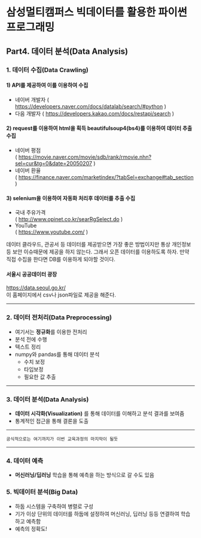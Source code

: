 # 삼성멀티캠퍼스 빅데이터를 활용한 파이썬 프로그래밍

## Part4. 데이터 분석(Data Analysis)

### 1. 데이터 수집(Data Crawling)

#### 1) API를 제공하여 이를 이용하여 수집
- 네이버 개발자
( https://developers.naver.com/docs/datalab/search/#python )
- 다음 개발자
( https://developers.kakao.com/docs/restapi/search )

#### 2) request를 이용하여 html을 획득 beautifulsoup4(bs4)를 이용하여 데이터 추출 수집
- 네이버 평점  
( https://movie.naver.com/movie/sdb/rank/rmovie.nhn?sel=cur&tg=0&date=20050207 )
- 네이버 환율  
( https://finance.naver.com/marketindex/?tabSel=exchange#tab_section )

#### 3) **selenium**을 이용하여 자동화 처리후 데이터를 추출 수집
- 국내 주유가격  
( http://www.opinet.co.kr/searRgSelect.do )
- YouTube  
( https://www.youtube.com/ )

데이터 클라우드, 관공서 등 데이터를 제공받으면 가장 좋은 방법이지만 통상 개인정보 등 보안 이슈때문에 제공을 하지 않는다. 그래서 오픈 데이터를 이용하도록 하자. 만약 직접 수집을 한다면 DB를 이용하게 되야할 것이다.

#### 서울시 공공데이터 광장
https://data.seoul.go.kr/  
이 홈페이지에서 csv나 json파일로 제공을 해준다.

---

### 2. 데이터 전처리(Data Preprocessing)
- 여기서는 **정규화**를 이용한 전처리
- 분석 전에 수행
- 텍스트 정리
- numpy와 pandas를 통해 데이터 분석
    - 수치 보정
    - 타입보정
    - 필요한 값 추출

---

### 3. 데이터 분석(Data Analysis)
- **데이터 시각화(Visualization)** 를 통해 데이터를 이해하고 분석 결과를 보여줌
- 통계적인 접근을 통해 결론을 도출

---

```
공식적으로는 여기까지가 이번 교육과정의 마지막이 될듯
```

---

### 4. 데이터 예측
- **머신러닝/딥러닝** 학습을 통해 예측을 하는 방식으로 갈 수도 있음

### 5. 빅데이터 분석(Big Data)
- 하둡 시스템을 구축하여 병렬로 구성
- 기가 이상 단위의 데이터를 하둡에 설정하여 머신러닝, 딥러닝 등등 연결하여 학습하고 예측함
- 예측의 정확도!